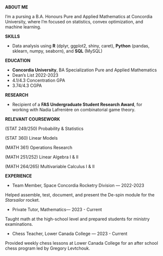 **ABOUT ME**

I’m a pursing a B.A. Honours Pure and Applied Mathematics at Concordia University, where I’m focused on statistics, convex optimization, and machine learning.

**SKILLS**

- Data analysis using **R** (dplyr, ggplot2, shiny, caret), **Python** (pandas, sklearn, numpy, seaborn), and **SQL** (MySQL)

**EDUCATION**

- **Concordia University**, BA Specialization Pure and Applied Mathematics
- Dean’s List 2022-2023
- 4.1/4.3 Concentration GPA
- 3.74/4.3 CGPA

**RESEARCH**

- Recipient of a **FAS Undergraduate Student Research Award**, for working with Nadia Lafrenière on combinatorial game theory.

**RELEVANT COURSEWORK**

(STAT 249/250) Probability & Statistics

(STAT 360) Linear Models

(MATH 361) Operations Research

(MATH 251/252) Linear Algebra I & II

(MATH 264/265) Multivariable Calculus I & II

**EXPERIENCE**

- Team Member, Space Concordia Rocketry Division — 2022-2023

Helped assemble, test, document, and present the De-spin module for the _Starsailor_ rocket.

- Private Tutor, Mathematics— 2023 - Current

Taught math at the high-school level and prepared students for ministry examinations.

- Chess Teacher, Lower Canada College — 2023 - Current

Provided weekly chess lessons at Lower Canada College for an after school chess program led by Gregory Levtchouk.
